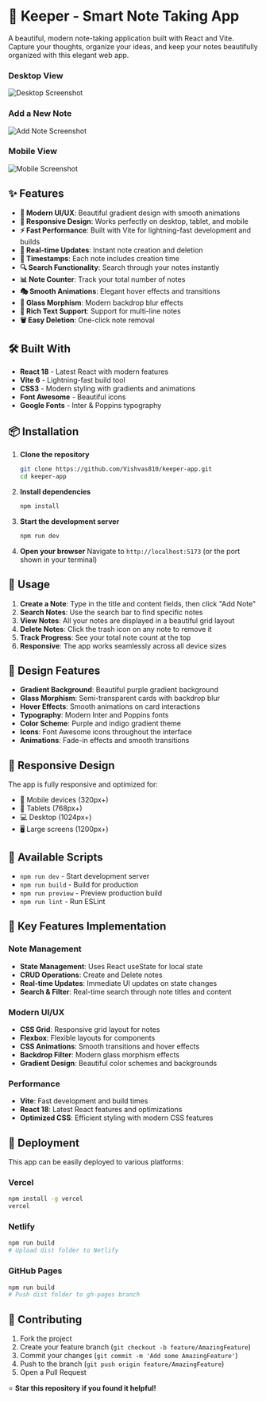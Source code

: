# 📝 Keeper - Smart Note Taking App

A beautiful, modern note-taking application built with React and Vite. Capture your thoughts, organize your ideas, and keep your notes beautifully organized with this elegant web app.

### Desktop View

![Desktop Screenshot](./public/screenshots/desktop.png)

### Add a New Note

![Add Note Screenshot](./public/screenshots/add-note.png)

### Mobile View

![Mobile Screenshot](./public/screenshots/mobile.png)

## ✨ Features

- **🎨 Modern UI/UX**: Beautiful gradient design with smooth animations
- **📱 Responsive Design**: Works perfectly on desktop, tablet, and mobile
- **⚡ Fast Performance**: Built with Vite for lightning-fast development and builds
- **🎯 Real-time Updates**: Instant note creation and deletion
- **📅 Timestamps**: Each note includes creation time
- **🔍 Search Functionality**: Search through your notes instantly
- **📊 Note Counter**: Track your total number of notes
- **🎭 Smooth Animations**: Elegant hover effects and transitions
- **🌙 Glass Morphism**: Modern backdrop blur effects
- **📝 Rich Text Support**: Support for multi-line notes
- **🗑️ Easy Deletion**: One-click note removal

## 🛠️ Built With

- **React 18** - Latest React with modern features
- **Vite 6** - Lightning-fast build tool
- **CSS3** - Modern styling with gradients and animations
- **Font Awesome** - Beautiful icons
- **Google Fonts** - Inter & Poppins typography

## 📦 Installation

1. **Clone the repository**

   ```bash
   git clone https://github.com/Vishvas810/keeper-app.git
   cd keeper-app
   ```

2. **Install dependencies**

   ```bash
   npm install
   ```

3. **Start the development server**

   ```bash
   npm run dev
   ```

4. **Open your browser**
   Navigate to `http://localhost:5173` (or the port shown in your terminal)

## 🎯 Usage

1. **Create a Note**: Type in the title and content fields, then click "Add Note"
2. **Search Notes**: Use the search bar to find specific notes
3. **View Notes**: All your notes are displayed in a beautiful grid layout
4. **Delete Notes**: Click the trash icon on any note to remove it
5. **Track Progress**: See your total note count at the top
6. **Responsive**: The app works seamlessly across all device sizes

## 🎨 Design Features

- **Gradient Background**: Beautiful purple gradient background
- **Glass Morphism**: Semi-transparent cards with backdrop blur
- **Hover Effects**: Smooth animations on card interactions
- **Typography**: Modern Inter and Poppins fonts
- **Color Scheme**: Purple and indigo gradient theme
- **Icons**: Font Awesome icons throughout the interface
- **Animations**: Fade-in effects and smooth transitions

## 📱 Responsive Design

The app is fully responsive and optimized for:

- 📱 Mobile devices (320px+)
- 📱 Tablets (768px+)
- 💻 Desktop (1024px+)
- 🖥️ Large screens (1200px+)

## 🔧 Available Scripts

- `npm run dev` - Start development server
- `npm run build` - Build for production
- `npm run preview` - Preview production build
- `npm run lint` - Run ESLint

## 🎯 Key Features Implementation

### Note Management

- **State Management**: Uses React useState for local state
- **CRUD Operations**: Create and Delete notes
- **Real-time Updates**: Immediate UI updates on state changes
- **Search & Filter**: Real-time search through note titles and content

### Modern UI/UX

- **CSS Grid**: Responsive grid layout for notes
- **Flexbox**: Flexible layouts for components
- **CSS Animations**: Smooth transitions and hover effects
- **Backdrop Filter**: Modern glass morphism effects
- **Gradient Design**: Beautiful color schemes and backgrounds

### Performance

- **Vite**: Fast development and build times
- **React 18**: Latest React features and optimizations
- **Optimized CSS**: Efficient styling with modern CSS features

## 🚀 Deployment

This app can be easily deployed to various platforms:

### Vercel

```bash
npm install -g vercel
vercel
```

### Netlify

```bash
npm run build
# Upload dist folder to Netlify
```

### GitHub Pages

```bash
npm run build
# Push dist folder to gh-pages branch
```

## 🤝 Contributing

1. Fork the project
2. Create your feature branch (`git checkout -b feature/AmazingFeature`)
3. Commit your changes (`git commit -m 'Add some AmazingFeature'`)
4. Push to the branch (`git push origin feature/AmazingFeature`)
5. Open a Pull Request

⭐ **Star this repository if you found it helpful!**
